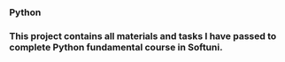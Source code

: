 ### Python
### This project contains all materials and tasks I have passed to complete Python fundamental course in Softuni.
